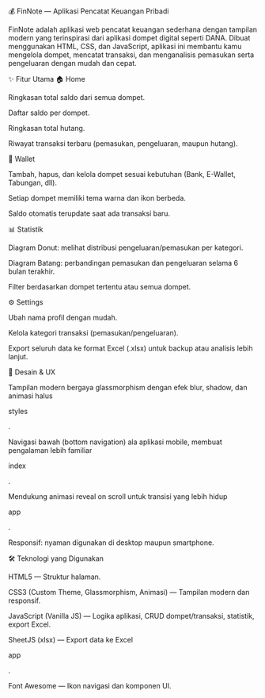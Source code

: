 💰 FinNote — Aplikasi Pencatat Keuangan Pribadi

FinNote adalah aplikasi web pencatat keuangan sederhana dengan tampilan modern yang terinspirasi dari aplikasi dompet digital seperti DANA. Dibuat menggunakan HTML, CSS, dan JavaScript, aplikasi ini membantu kamu mengelola dompet, mencatat transaksi, dan menganalisis pemasukan serta pengeluaran dengan mudah dan cepat.

✨ Fitur Utama
🏠 Home

Ringkasan total saldo dari semua dompet.

Daftar saldo per dompet.

Ringkasan total hutang.

Riwayat transaksi terbaru (pemasukan, pengeluaran, maupun hutang).

👛 Wallet

Tambah, hapus, dan kelola dompet sesuai kebutuhan (Bank, E-Wallet, Tabungan, dll).

Setiap dompet memiliki tema warna dan ikon berbeda.

Saldo otomatis terupdate saat ada transaksi baru.

📊 Statistik

Diagram Donut: melihat distribusi pengeluaran/pemasukan per kategori.

Diagram Batang: perbandingan pemasukan dan pengeluaran selama 6 bulan terakhir.

Filter berdasarkan dompet tertentu atau semua dompet.

⚙️ Settings

Ubah nama profil dengan mudah.

Kelola kategori transaksi (pemasukan/pengeluaran).

Export seluruh data ke format Excel (.xlsx) untuk backup atau analisis lebih lanjut.

🎨 Desain & UX

Tampilan modern bergaya glassmorphism dengan efek blur, shadow, dan animasi halus

styles

.

Navigasi bawah (bottom navigation) ala aplikasi mobile, membuat pengalaman lebih familiar

index

.

Mendukung animasi reveal on scroll untuk transisi yang lebih hidup

app

.

Responsif: nyaman digunakan di desktop maupun smartphone.

🛠️ Teknologi yang Digunakan

HTML5 — Struktur halaman.

CSS3 (Custom Theme, Glassmorphism, Animasi) — Tampilan modern dan responsif.

JavaScript (Vanilla JS) — Logika aplikasi, CRUD dompet/transaksi, statistik, export Excel.

SheetJS (xlsx) — Export data ke Excel

app

.

Font Awesome — Ikon navigasi dan komponen UI.
